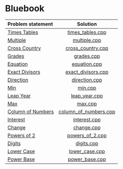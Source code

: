 # Bluebook

|   Problem statement   |         Solution          |
|:----------------------|:-------------------------:|
| [Times Tables][]      | [times_tables.cpp][]      |
| [Multiple][]          | [multiple.cpp][]          |
| [Cross Country][]     | [cross_country.cpp][]     |
| [Grades][]            | [grades.cpp][]            |
| [Equation][]          | [equation.cpp][]          |
| [Exact Divisors][]    | [exact_divisors.cpp][]    |
| [Direction][]         | [direction.cpp][]         |
| [Min][]               | [min.cpp][]               |
| [Leap Year][]         | [leap_year.cpp][]         |
| [Max][]               | [max.cpp][]               |
| [Column of Numbers][] | [column_of_numbers.cpp][] |
| [Interest][]          | [interest.cpp][]          |
| [Change][]            | [change.cpp][]            |
| [Powers of 2][]       | [powers_of_2.cpp][]       |
| [Digits][]            | [digits.cpp][]            |
| [Lower Case][]        | [lower_case.cpp][]        |
| [Power Base][]        | [power_base.cpp][]        |

[Times Tables]:      http://wcipeg.com/problems/desc/P118EX4
[Multiple]:          http://wcipeg.com/problems/desc/p79ex5
[Cross Country]:     http://wcipeg.com/problems/desc/p100ex4
[Grades]:            http://wcipeg.com/problems/desc/p307ex7
[Equation]:          http://wcipeg.com/problems/desc/p84ex5
[Exact Divisors]:    http://wcipeg.com/problems/desc/p154ex8
[Direction]:         http://wcipeg.com/problems/desc/p108ex8
[Min]:               http://wcipeg.com/problems/desc/p287ex3
[Leap Year]:         http://wcipeg.com/problems/desc/p307ex9
[Max]:               http://wcipeg.com/problems/desc/p171ex6a
[Column of Numbers]: http://wcipeg.com/problems/desc/p140ex3
[Interest]:          http://wcipeg.com/problems/desc/P124EX3
[Change]:            http://wcipeg.com/problems/desc/P109EX10
[Powers of 2]:       http://wcipeg.com/problems/desc/p129ex3
[Digits]:            http://wcipeg.com/problems/desc/p287ex5
[Lower Case]:        http://wcipeg.com/problems/desc/p299ex3
[Power Base]:        http://wcipeg.com/problems/desc/p124ex5

[times_tables.cpp]:      times_tables.cpp
[multiple.cpp]:          multiple.cpp
[cross_country.cpp]:     cross_country.cpp
[grades.cpp]:            grades.cpp
[equation.cpp]:          equation.cpp
[exact_divisors.cpp]:    exact_divisors.cpp
[direction.cpp]:         direction.cpp
[min.cpp]:               min.cpp
[leap_year.cpp]:         leap_year.cpp
[max.cpp]:               max.cpp
[column_of_numbers.cpp]: column_of_numbers.cpp
[interest.cpp]:          interest.cpp
[change.cpp]:            change.cpp
[powers_of_2.cpp]:       powers_of_2.cpp
[digits.cpp]:            digits.cpp
[lower_case.cpp]:        lower_case.cpp
[power_base.cpp]:        power_base.cpp
